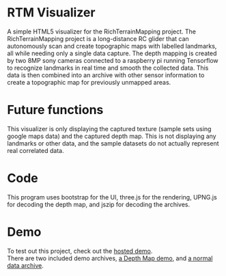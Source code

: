 # RTM Visualizer
A simple HTML5 visualizer for the RichTerrainMapping project. The RichTerrainMapping project is a long-distance RC glider that can autonomously scan and create topographic maps with labelled landmarks, all while needing only a single data capture. The depth mapping is created by two 8MP sony cameras connected to a raspberry pi running Tensorflow to recognize landmarks in real time and smooth the collected data. This data is then combined into an archive with other sensor information to create a topographic map for previously unmapped areas. 

# Future functions
This visualizer is only displaying the captured texture (sample sets using google maps data) and the captured depth map. This is not displaying any landmarks or other data, and the sample datasets do not actually represent real correlated data.

# Code
This program uses bootstrap for the UI, three.js for the rendering, UPNG.js for decoding the depth map, and jszip for decoding the archives. 

# Demo
To test out this project, check out the [hosted demo](http://rtmviz.astehneylabs.com).
\
There are two included demo archives, [a Depth Map demo](http://rtmviz.astehneylabs.com/demos/Depth_Map_Demo.zip), and [a normal data archive](http://rtmviz.astehneylabs.com/demos/Topographic_Demo.zip).
